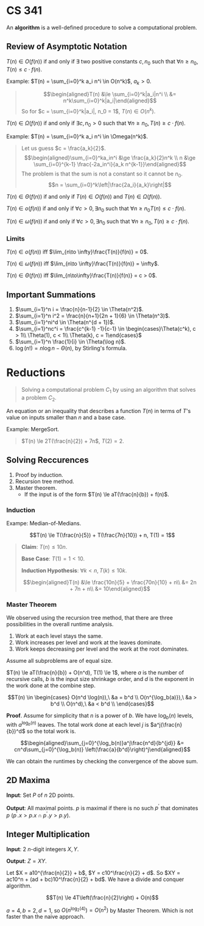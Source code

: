 CS 341
=

An **algorithm** is a well-defined procedure to solve a computational problem.

## Review of Asymptotic Notation

$T(n) \in O(f(n))$ if and only if $\exists$ two positive constants $c, n_0$ such that $\forall n \ge n_0$, $T(n) \le c\cdot f(n)$.

Example: $T(n) = \sum_{i=0}^k a_i n^i \in O(n^k)$, $a_k > 0$.

> $$\begin{aligned}T(n) &\le \sum_{i=0}^k|a_i|n^i \\ &= n^k\sum_{i=0}^k|a_i|\end{aligned}$$
> So for $c = \sum_{i=0}^k|a_i|, n_0 = 1$, $T(n) \in O(n^k)$.

$T(n) \in \Omega(f(n))$ if and only if $\exists c, n_0 > 0$ such that $\forall n \ge n_0, T(n) \ge c\cdot f(n)$.

Example: $T(n) = \sum_{i=0}^k a_i n^i \in \Omega(n^k)$.

> Let us guess $c = \frac{a_k}{2}$.
> $$\begin{aligned}\sum_{i=0}^ka_in^i &\ge \frac{a_k}{2}n^k \\ n &\ge \sum_{i=0}^{k-1} \frac{-2a_in^i}{a_k n^{k-1}}\end{aligned}$$
> The problem is that the sum is not a constant so it cannot be $n_0$.
> $$n = \sum_{i=0}^k\left|\frac{2a_i}{a_k}\right|$$

$T(n) \in \Theta(f(n))$ if and only if $T(n) \in O(f(n))$ and $T(n) \in \Omega(f(n))$.

$T(n) \in o(f(n))$ if and only if $\forall c > 0, \exists n_0$ such that $\forall n \ge n_0 T(n) \le c \cdot f(n)$.

$T(n) \in \omega(f(n))$ if and only if $\forall c > 0, \exists n_0$ such that $\forall n \ge n_0, T(n) \ge c\cdot f(n)$.

### Limits

$T(n) \in o(f(n))$ iff $\lim_{n\to \infty}\frac{T(n)}{f(n)} = 0$.

$T(n) \in \omega(f(n))$ iff $\lim_{n\to \infty}\frac{T(n)}{f(n)} = \infty$.

$T(n) \in \Theta(f(n))$ iff $\lim_{n\to\infty}\frac{T(n)}{f(n)} = c > 0$.

## Important Summations

1. $\sum_{i=1}^n i = \frac{n}{n-1}{2} \in \Theta(n^2)$.
2. $\sum_{i=1}^n i^2 = \frac{n}{n+1}{2n + 1}{6} \in \Theta(n^3)$.
3. $\sum_{i=1}^ni^d \in \Theta(n^{d + 1})$.
4. $\sum_{i=1}^nc^i = \frac{c^{k-1} -1}{c-1} \in \begin{cases}\Theta(c^k), c > 1\\ \Theta(1), c < 1\\ \Theta(k), c = 1\end{cases}$
5. $\sum_{i=1}^n \frac{1}{i} \in \Theta(\log n)$.
6. $\log(n!) = n\log n - \Theta(n)$, by Stirling's formula.

# Reductions

> Solving a computational problem $C_1$ by using an algorithm that solves a problem $C_2$.

An equation or an inequality that describes a function $T(n)$ in terms of $T$'s value on inputs smaller than $n$ and a base case.

Example: MergeSort.

> $T(n) \le 2T(\frac{n}{2}) + 7n$, $T(2) = 2$.

## Solving Reccurences

1. Proof by induction.
2. Recursion tree method.
3. Master theorem.
    - If the input is of the form $T(n) \le aT(\frac{n}{b}) + f(n)$.

### Induction

Exampe: Median-of-Medians.

$$T(n) \le T(\frac{n}{5}) + T(\frac{7n}{10}) + n, T(1) = 1$$

> **Claim**: $T(n) \le 10n$.
>
> **Base Case**: $T(1) = 1 < 10$.
>
> **Induction Hypothesis**: $\forall k < n, T(k) \le 10k$.
>
> $$\begin{aligned}T(n) &\le \frac{10n}{5} + \frac{70n}{10} + n\\ &= 2n + 7n + n\\ &= 10\end{aligned}$$

### Master Theorem

We observed using the recursion tree method, that there are three possibilities in the overall runtime analysis.

1. Work at each level stays the same.
2. Work increases per level and work at the leaves dominate.
3. Work keeps decreasing per level and the work at the root dominates.

Assume all subproblems are of equal size.

$T(n) \le aT(\frac{n}{b}) + O(n^d), T(1) \le 1$, where $a$ is the number of recursive calls, $b$ is the input size shrinkage order, and $d$ is the exponent in the work done at the combine step.

$$T(n) \in \begin{cases}
O(n^d \log(n)),\ &a = b^d \\
O(n^{\log_b(a)}),\ &a > b^d \\
O(n^d),\ &a < b^d \\
\end{cases}$$

**Proof**. Assume for simplicity that $n$ is a power of $b$. We have $\log_b(n)$ levels, with $a^{\log_b(n)}$ leaves. The total work done at each level $j$ is $a^j(\frac{n}{b})^d$ so the total work is.

$$\begin{aligned}\sum_{j=0}^{\log_b(n)}a^j\frac{n^d}{b^{jd}} &= cn^d\sum_{j=0}^{\log_b(n)} \left(\frac{a}{b^d}\right)^j\end{aligned}$$

We can obtain the runtimes by checking the convergence of the above sum.

## 2D Maxima

**Input**: Set $P$ of $n$ 2D points.

**Output**: All maximal points. $p$ is maximal if there is no such $p^\prime$ that dominates $p$ ($p^\prime.x > p.x \cap p^\prime.y > p.y)$.

## Integer Multiplication

**Input**: 2 $n$-digit integers $X, Y$.

**Output**: $Z = XY$.

Let $X = a10^{\frac{n}{2}} + b$, $Y = c10^\frac{n}{2} + d$. So $XY = ac10^n + (ad + bc)10^\frac{n}{2} + bd$. We have a divide and conquer algorithm.

$$T(n) \le 4T\left(\frac{n}{2}\right) + O(n)$$

$a = 4, b = 2, d = 1$, so $O(n^{\log_2(4)}) = O(n^2)$ by Master Theorem. Which is not faster than the naive approach.
